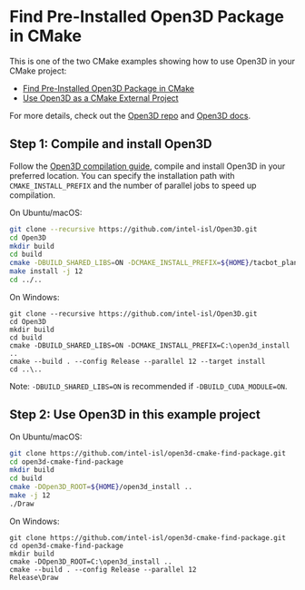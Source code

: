 # Find Pre-Installed Open3D Package in CMake

This is one of the two CMake examples showing how to use Open3D in your CMake
project:

* [Find Pre-Installed Open3D Package in CMake](https://github.com/intel-isl/open3d-cmake-find-package)
* [Use Open3D as a CMake External Project](https://github.com/intel-isl/open3d-cmake-external-project)

For more details, check out the [Open3D repo](https://github.com/intel-isl/Open3D) and
[Open3D docs](http://www.open3d.org/docs/release/cpp_project.html).

## Step 1: Compile and install Open3D

Follow the [Open3D compilation guide](http://www.open3d.org/docs/release/compilation.html),
compile and install Open3D in your preferred location. You can specify the
installation path with `CMAKE_INSTALL_PREFIX` and the number of parallel jobs
to speed up compilation.

On Ubuntu/macOS:

```bash
git clone --recursive https://github.com/intel-isl/Open3D.git
cd Open3D
mkdir build
cd build
cmake -DBUILD_SHARED_LIBS=ON -DCMAKE_INSTALL_PREFIX=${HOME}/tacbot_planning/open3d_install ..
make install -j 12
cd ../..
```

On Windows:

```batch
git clone --recursive https://github.com/intel-isl/Open3D.git
cd Open3D
mkdir build
cd build
cmake -DBUILD_SHARED_LIBS=ON -DCMAKE_INSTALL_PREFIX=C:\open3d_install ..
cmake --build . --config Release --parallel 12 --target install
cd ..\..
```

Note: `-DBUILD_SHARED_LIBS=ON` is recommended if `-DBUILD_CUDA_MODULE=ON`.

## Step 2: Use Open3D in this example project

On Ubuntu/macOS:

```bash
git clone https://github.com/intel-isl/open3d-cmake-find-package.git
cd open3d-cmake-find-package
mkdir build
cd build
cmake -DOpen3D_ROOT=${HOME}/open3d_install ..
make -j 12
./Draw
```

On Windows:

```batch
git clone https://github.com/intel-isl/open3d-cmake-find-package.git
cd open3d-cmake-find-package
mkdir build
cmake -DOpen3D_ROOT=C:\open3d_install ..
cmake --build . --config Release --parallel 12
Release\Draw
```
